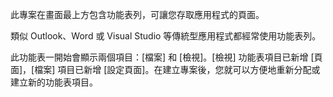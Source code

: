 ﻿此專案在畫面最上方包含功能表列，可讓您存取應用程式的頁面。

類似 Outlook、Word 或 Visual Studio 等傳統型應用程式都經常使用功能表列。

此功能表一開始會顯示兩個項目：[檔案] 和 [檢視]。[檢視] 功能表項目已新增 [頁面]，[檔案] 項目已新增 [設定頁面]。在建立專案後，您就可以方便地重新分配或建立新的功能表項目。